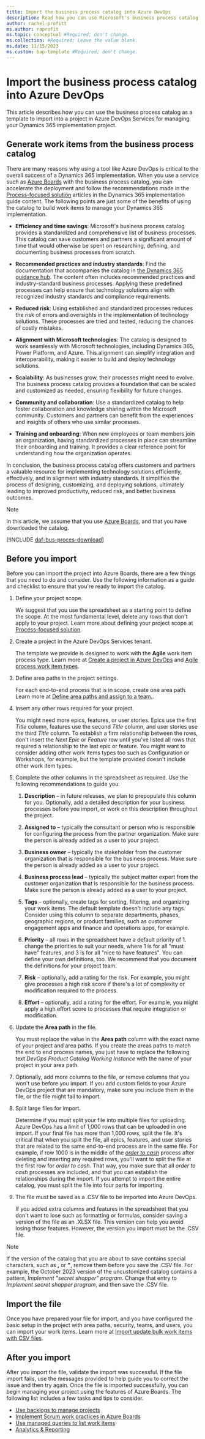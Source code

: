 ```yaml
---
title: Import the business process catalog into Azure DevOps
description: Read how you can use Microsoft's business process catalog to build an implementation project in Azure DevOps.
author: rachel-profitt
ms.author: raprofit
ms.topic: conceptual #Required; don't change.
ms.collection: #Required; Leave the value blank.
ms.date: 11/15/2023
ms.custom: bap-template #Required; don't change.
---
```


# Import the business process catalog into Azure DevOps

This article describes how you can use the business process catalog as a template to import into a project in Azure DevOps Services for managing your Dynamics 365 implementation project.

## Generate work items from the business process catalog

There are many reasons why using a tool like Azure DevOps is critical to the overall success of a Dynamics 365 implementation. When you use a service such as [Azure Boards](/azure/devops/boards/get-started/what-is-azure-boards?view=azure-devops&preserve-view=true) with the business process catalog, you can accelerate the deployment and follow the recommendations made in the [Process-focused solution](../implementation-guide/process-focused-solution.md) articles in the Dynamics 365 implementation guide content. The following points are just some of the benefits of using the catalog to build work items to manage your Dynamics 365 implementation.

- **Efficiency and time savings**: Microsoft's business process catalog provides a standardized and comprehensive list of business processes. This catalog can save customers and partners a significant amount of time that would otherwise be spent on researching, defining, and documenting business processes from scratch.

- **Recommended practices and industry standards**: Find the documentation that accompanies the catalog in [the Dynamics 365 guidance hub](/dynamics365/guidance/business-processes). The content often includes recommended practices and industry-standard business processes. Applying these predefined processes can help ensure that technology solutions align with recognized industry standards and compliance requirements.

- **Reduced risk**: Using established and standardized processes reduces the risk of errors and oversights in the implementation of technology solutions. These processes are tried and tested, reducing the chances of costly mistakes.

- **Alignment with Microsoft technologies**: The catalog is designed to work seamlessly with Microsoft technologies, including Dynamics 365, Power Platform, and Azure. This alignment can simplify integration and interoperability, making it easier to build and deploy technology solutions.

- **Scalability**: As businesses grow, their processes might need to evolve. The business process catalog provides a foundation that can be scaled and customized as needed, ensuring flexibility for future changes.

- **Community and collaboration**: Use a standardized catalog to help foster collaboration and knowledge sharing within the Microsoft community. Customers and partners can benefit from the experiences and insights of others who use similar processes.

- **Training and onboarding**: When new employees or team members join an organization, having standardized processes in place can streamline their onboarding and training. It provides a clear reference point for understanding how the organization operates.

In conclusion, the business process catalog offers customers and partners a valuable resource for implementing technology solutions efficiently, effectively, and in alignment with industry standards. It simplifies the process of designing, customizing, and deploying solutions, ultimately leading to improved productivity, reduced risk, and better business outcomes.

> [!NOTE]
> In this article, we assume that you use [Azure Boards](/azure/devops/boards/?view=azure-devops&preserve-view=true), and that you have downloaded the catalog.

[!INCLUDE [daf-bus-proces-download](../includes/daf-bus-proces-download.md)]

## Before you import

Before you can import the project into Azure Boards, there are a few things that you need to do and consider. Use the following information as a guide and checklist to ensure that you're ready to import the catalog.

1. Define your project scope.  

    We suggest that you use the spreadsheet as a starting point to define the scope. At the most fundamental level, delete any rows that don't apply to your project. Learn more about defining your project scope at [Process-focused solution](/dynamics365/guidance/implementation-guide/process-focused-solution).  

2. Create a project in the Azure DevOps Services tenant.  

    The template we provide is designed to work with the **Agile** work item process type. Learn more at [Create a project in Azure DevOps](/azure/devops/organizations/projects/create-project?view=azure-devops&preserve-view=true&tabs=browser) and [Agile process work item types](/azure/devops/boards/work-items/guidance/agile-process?view=azure-devops&preserve-view=true).

3. Define area paths in the  project settings.  

    For each end-to-end process that is in scope, create one area path. Learn more at [Define area paths and assign to a team.](/azure/devops/organizations/settings/set-area-paths?view=azure-devops&preserve-view=true&tabs=browser).  

4. Insert any other rows required for your project.  

    You might need more epics, features, or user stories. Epics use the first *Title* column, features use the second *Title* column, and user stories use the third *Title* column. To establish a firm relationship between the rows, don't insert the *Next Epic* or *Feature* row until you've listed all rows that required a relationship to the last epic or feature. You might want to consider adding other work items types too such as Configuration or Workshops, for example, but the template provided doesn't include other work item types.

5. Complete the other columns in the spreadsheet as required. Use the following recommendations to guide you.

    1. **Description** – in future releases, we plan to prepopulate this column for you. Optionally, add a detailed description for your business processes before you import, or work on this description throughout the project.

    2. **Assigned to** – typically the consultant or person who is responsible for configuring the process from the partner organization. Make sure the person is already added as a user to your project.

    3. **Business owner** – typically the stakeholder from the customer organization that is responsible for the business process. Make sure the person is already added as a user to your project.

    4. **Business process lead** – typically the subject matter expert from the customer organization that is responsible for the business process. Make sure the person is already added as a user to your project.

    5. **Tags** – optionally, create tags for sorting, filtering, and organizing your work items. The default template doesn't include any tags. Consider using this column to separate departments, phases, geographic regions, or product families, such as customer engagement apps and  finance and operations apps, for example.

    6. **Priority** – all rows in the spreadsheet have a default priority of 1. change the priorities to suit your needs, where 1 is for all "must have" features, and 3 is for all "nice to have features". You can define your own definitions, too. We recommend that you document the definitions for your project team.

    7. **Risk** – optionally, add a rating for the risk. For example, you might give processes a high risk score if there's a lot of complexity or modification required to the process.

    8. **Effort** – optionally, add a rating for the effort. For example, you might apply a high effort score to processes that require integration or modification.

6. Update the **Area path** in the file.  

    You must replace the value in the **Area path** column with the exact name of your project and area paths. If you create the areas paths to match the end to end process names, you just have to replace the following text *DevOps Product Catalog Working Instance* with the name of your project in your area path.

7. Optionally, add more columns to the file, or remove columns that you won't use before you import. If you add custom fields to your Azure DevOps project that are mandatory, make sure you include them in the file, or the file might fail to import.

8. Split large files for import.  

    Determine if you must split your file into multiple files for uploading. Azure DevOps has a limit of 1,000 rows that can be uploaded in one import. If your final file has more than 1,000 rows, split the file. It's critical that when you split the file, all epics, features, and user stories that are related to the same end-to-end process are in the same file. For example, if row 1000 is in the middle of the [*order to cash*](order-to-cash-overview.md) process after deleting and inserting any required rows, you'll want to split the file at the first row for *order to cash*. That way, you make sure that all *order to cash* processes are included, and that you can establish the relationships during the import. If you attempt to import the entire catalog, you must split the file into four parts for importing.

9. The file must be saved as a .CSV file to be imported into Azure DevOps.  

    If you added extra columns and features in the spreadsheet that you don't want to lose such as formatting or formulas, consider saving a version of the file as an .XLSX file. This version can help you avoid losing those features. However, the version you import must be the .CSV file.

> [!NOTE]
> If the version of the catalog that you are about to save contains special characters, such as **,** or **"**, remove them before you save the .CSV file. For example, the October 2023 version of the uncustomized catalog contains a pattern, *Implement "secret shopper" program*. Change that entry to *Implement secret shopper program*, and then save the .CSV file.  

## Import the file

Once you have prepared your file for import, and you have configured the basic setup in the project with area paths, security, teams, and users, you can import your work items. Learn more at [Import update bulk work items with CSV files](/azure/devops/boards/queries/import-work-items-from-csv?view=azure-devops&preserve-view=true).

## After you import

After you import the file, validate the import was successful. If the file import fails, use the messages provided to help guide you to correct the issue and then try again. Once the file is imported successfully, you can begin managing your project using the features of Azure Boards. The following list includes a few tasks and tips to consider.

- [Use backlogs to manage projects](/azure/devops/boards/backlogs/backlogs-overview?view=azure-devops&preserve-view=true)
- [Implement Scrum work practices in Azure Boards](/azure/devops/boards/sprints/scrum-overview?view=azure-devops&preserve-view=true)
- [Use managed queries to list work items](/azure/devops/boards/queries/about-managed-queries?view=azure-devops&preserve-view=true)
- [Analytics & Reporting](/azure/devops/report/?view=azure-devops&preserve-view=true)
